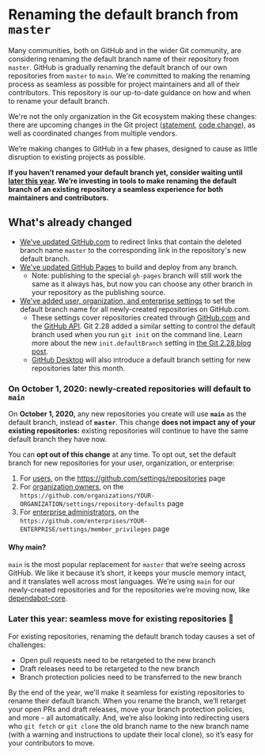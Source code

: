 # Renaming the default branch from `master`

Many communities, both on GitHub and in the wider Git community, are considering renaming the default branch name of their repository from `master`. GitHub is gradually renaming the default branch of our own repositories from `master` to `main`. We're committed to making the renaming process as seamless as possible for project maintainers and all of their contributors. This repository is our up-to-date guidance on how and when to rename your default branch.

We're not the only organization in the Git ecosystem making these changes: there are upcoming changes in the Git project ([statement](https://sfconservancy.org/news/2020/jun/23/gitbranchname/), [code change](https://lore.kernel.org/git/pull.656.v4.git.1593009996.gitgitgadget@gmail.com/)), as well as coordinated changes from multiple vendors.

We’re making changes to GitHub in a few phases, designed to cause as little disruption to existing projects as possible.

**If you haven’t renamed your default branch yet, consider waiting until [later this year](#later-this-year). We’re investing in tools to make renaming the default branch of an existing repository a seamless experience for both maintainers and contributors.**

## What's already changed

- [We've updated GitHub.com](https://github.blog/changelog/2020-07-17-links-to-deleted-branches-now-redirect-to-the-default-branch/) to redirect links that contain the deleted branch name `master` to the corresponding link in the repository's new default branch.
- [We've updated GitHub Pages](https://github.blog/changelog/2020-07-31-build-and-deploy-github-pages-from-any-branch-beta/) to build and deploy from any branch.
  - Note: publishing to the special `gh-pages` branch will still work the same as it always has, but now you can choose any other branch in your repository as the publishing source.
- [We've added user, organization, and enterprise settings](https://github.blog/changelog/2020-08-26-set-the-default-branch-for-newly-created-repositories/) to set the default branch name for all newly-created repositories on GitHub.com.
  - These settings cover repositories created through [GitHub.com](https://github.com/new) and the [GitHub API](https://developer.github.com/v3/guides/getting-started/#create-a-repository). Git 2.28 added a similar setting to control the default branch used when you run `git init` on the command line. Learn more about the new `init.defaultBranch` setting in [the Git 2.28 blog post](https://github.blog/2020-07-27-highlights-from-git-2-28/#introducing-init-defaultbranch).
  - [GitHub Desktop](https://desktop.github.com/) will also introduce a default branch setting for new repositories later this month.

### On October 1, 2020: newly-created repositories will default to `main`

On **October 1, 2020,** any new repositories you create will use **`main`** as the default branch, instead of **`master`**. This change **does not impact any of your existing repositories:** existing repositories will continue to have the same default branch they have now.

You can **opt out of this change** at any time. To opt out, set the default branch for new repositories for your user, organization, or enterprise:

1. For [users](https://docs.github.com/en/github/setting-up-and-managing-your-github-user-account/managing-the-default-branch-name-for-your-repositories), on the https://github.com/settings/repositories page
2. For [organization owners](https://docs.github.com/en/github/setting-up-and-managing-organizations-and-teams/managing-the-default-branch-name-for-repositories-in-your-organization), on the `https://github.com/organizations/YOUR-ORGANIZATION/settings/repository-defaults` page
3. For [enterprise administrators](https://docs.github.com/en/github/setting-up-and-managing-your-enterprise-account/enforcing-repository-management-policies-in-your-enterprise-account#enforcing-a-policy-on-the-default-branch-name), on the `https://github.com/enterprises/YOUR-ENTERPRISE/settings/member_privileges` page

#### Why main?

`main` is the most popular replacement for `master` that we’re seeing across GitHub. We like it because it’s short, it keeps your muscle memory intact, and it translates well across most languages. We’re using `main` for our newly-created repositories and for the repositories we’re moving now, like [dependabot-core](https://github.com/dependabot/dependabot-core).

<a name="later-this-year"></a>

### Later this year: seamless move for existing repositories 🚀

For existing repositories, renaming the default branch today causes a set of challenges:

- Open pull requests need to be retargeted to the new branch
- Draft releases need to be retargeted to the new branch
- Branch protection policies need to be transferred to the new branch

By the end of the year, we'll make it seamless for existing repositories to rename their default branch. When you rename the branch, we’ll retarget your open PRs and draft releases, move your branch protection policies, and more - all automatically. And, we’re also looking into redirecting users who `git fetch` or `git clone` the old branch name to the new branch name (with a warning and instructions to update their local clone), so it’s easy for your contributors to move.
